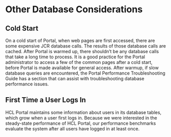 # Other Database Considerations

## Cold Start

On a cold start of Portal, when web pages are first accessed, there are some expensive JCR database calls. The results of those database calls are cached. After Portal is warmed up, there shouldn’t be any database calls that take a long time to process. It is a good practice for the Portal administrator to access a few of the common pages after a cold start, before Portal is made available for general access. After warmup, if slow database queries are encountered, the Portal Performance Troubleshooting Guide has a section that can assist with troubleshooting database performance issues.

## First Time a User Logs In

HCL Portal maintains some information about users in its database tables, which grow when a user first logs in. Because we were interested in the steady-state performance of HCL Portal, our performance benchmarks evaluate the system after all users have logged in at least once.
